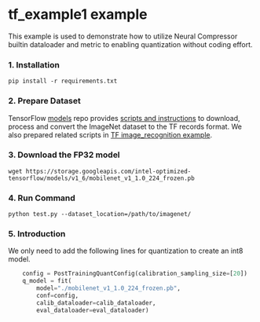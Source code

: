 tf_example1 example
=====================
This example is used to demonstrate how to utilize Neural Compressor builtin dataloader and metric to enabling quantization without coding effort.

### 1. Installation
```shell
pip install -r requirements.txt
```

### 2. Prepare Dataset  
TensorFlow [models](https://github.com/tensorflow/models) repo provides [scripts and instructions](https://github.com/tensorflow/models/tree/master/research/slim#an-automated-script-for-processing-imagenet-data) to download, process and convert the ImageNet dataset to the TF records format.
We also prepared related scripts in [TF image_recognition example](../../tensorflow/image_recognition/tensorflow_models/quantization/ptq/README.md#2-prepare-dataset). 

### 3. Download the FP32 model
```shell
wget https://storage.googleapis.com/intel-optimized-tensorflow/models/v1_6/mobilenet_v1_1.0_224_frozen.pb
```

### 4. Run Command
```shell
python test.py --dataset_location=/path/to/imagenet/
``` 

### 5. Introduction 
We only need to add the following lines for quantization to create an int8 model.
```python
    config = PostTrainingQuantConfig(calibration_sampling_size=[20])
    q_model = fit(
        model="./mobilenet_v1_1.0_224_frozen.pb",
        conf=config,
        calib_dataloader=calib_dataloader,
        eval_dataloader=eval_dataloader)
```


